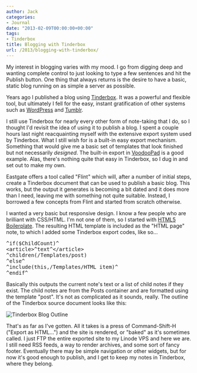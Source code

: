 ```yaml
---
author: Jack
categories:
- Journal
date: "2013-02-09T00:00:00+00:00"
tags:
- Tinderbox
title: Blogging with Tinderbox
url: /2013/blogging-with-tinderbox/
---
```


My interest in blogging varies with my mood. I go from digging deep and wanting complete control to just looking to type a few sentences and hit the Publish button. One thing that always returns is the desire to have a basic, static blog running on as simple a server as possible.

Years ago I published a blog using [Tinderbox][1]. It was a powerful and flexible tool, but ultimately I fell for the easy, instant gratification of other systems such as [WordPress][2] and [Tumblr][3]. 

I still use Tinderbox for nearly every other form of note-taking that I do, so I thought I'd revisit the idea of using it to publish a blog. I spent a couple hours last night reacquainting myself with the extensive export system used by Tinderbox. What I still wish for is a built-in easy export mechanism. Something that would give me a basic set of templates that look finished but not necessarily _designed_. The built-in export in [VoodooPad][4] is a good example. Alas, there's nothing quite that easy in Tinderbox, so I dug in and set out to make my own.

Eastgate offers a tool called "Flint" which will, after a number of initial steps, create a Tinderbox document that can be used to publish a basic blog. This works, but the output it generates is becoming a bit dated and it does more than I need, leaving me with something not quite suitable. Instead, I borrowed a few concepts from Flint and started from scratch otherwise.

I wanted a very basic but responsive design. I know a few people who are brilliant with CSS/HTML. I'm not one of them, so I started with [HTML5 Boilerplate][5]. The resulting HTML template is included as the "HTML page" note, to which I added some Tinderbox export codes, like so&#8230;

<pre>^if($ChildCount)^
&lt;article>^text^&lt;/article>
^children(/Templates/post)
^else^
^include(this,/Templates/HTML item)^
^endif^
</pre>

Basically this outputs the current note's text or a list of child notes if they exist. The child notes are from the Posts container and are formatted using the template "post". It's not as complicated as it sounds, really. The outline of the Tinderbox source document looks like this:

![Tinderbox Blog Outline][6]

That's as far as I've gotten. All it takes is a press of Command-Shift-H ("Export as HTML&#8230;") and the site is rendered, or "baked" as it's sometimes called. I just FTP the entire exported site to my Linode VPS and here we are. I still need RSS feeds, a way to render archives, and some sort of fancy footer. Eventually there may be simple navigation or other widgets, but for now it's good enough to publish, and I get to keep my notes in Tinderbox, where they belong.

 [1]: http://www.eastgate.com/Tinderbox/
 [2]: http://wordpress.com/
 [3]: http://jackbaty.tumblr.com/
 [4]: http://www.flyingmeat.com/voodoopad/
 [5]: http://html5boilerplate.com
 [6]: /img/tinderbox-blog.png